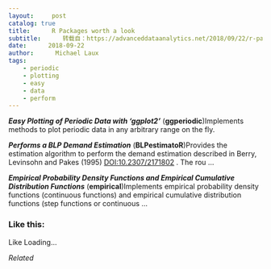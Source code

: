```yaml
---
layout:     post
catalog: true
title:      R Packages worth a look
subtitle:      转载自：https://advanceddataanalytics.net/2018/09/22/r-packages-worth-a-look-1280/
date:      2018-09-22
author:      Michael Laux
tags:
    - periodic
    - plotting
    - easy
    - data
    - perform
---
```


***Easy Plotting of Periodic Data with ‘ggplot2’*** (**ggperiodic**)Implements methods to plot periodic data in any arbitrary range on the fly.

***Performs a BLP Demand Estimation*** (**BLPestimatoR**)Provides the estimation algorithm to perform the demand estimation described in Berry, Levinsohn and Pakes (1995) <DOI:10.2307/2171802> . The rou …

***Empirical Probability Density Functions and Empirical Cumulative Distribution Functions*** (**empirical**)Implements empirical probability density functions (continuous functions) and empirical cumulative distribution functions (step functions or continuous …





### Like this:

Like Loading...


*Related*

